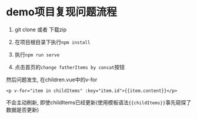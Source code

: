 # demo项目复现问题流程

1. git clone 或者 下载zip

2. 在项目根目录下执行`npm install`

3. 执行`npm run serve`

4. 点击首页的`change fatherItems by concat`按钮

然后问题发生, 在children.vue中的v-for
```
<p v-for="item in childItems" :key="item.id">{{item.content}}</p>
```

不会主动刷新, 即使childItems已经更新(使用模板语法`{{childItems}}`事先窥探了数据是否更新)